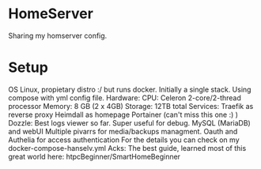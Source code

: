 # HomeServer
Sharing my homserver config.

# Setup
OS Linux, propietary distro :/ but runs docker.
Initially a single stack. Using compose with yml config file.
Hardware: 
CPU: Celeron 2-core/2-thread processor
Memory: 8 GB (2 x 4GB) 
Storage: 12TB total
Services:
Traefik as reverse proxy
Heimdall as homepage
Portainer (can't miss this one :) )
Dozzle: Best logs viewer so far. Super useful for debug.
MySQL (MariaDB) and webUI
Multiple pivarrs for media/backups managment.
Oauth and Authelia for access authentication
For the details you can check on my docker-compose-hanselv.yml
Acks:
The best guide, learned most of this great world here: htpcBeginner/SmartHomeBeginner 
